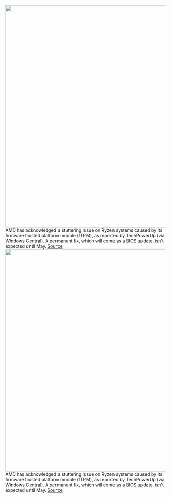 <img src='https://cdn.vox-cdn.com/thumbor/3EWbJtbHavuhTEiSzxXI5xfSchk=/0x0:5120x2879/1200x800/filters:focal(2151x1031:2969x1849)/cdn.vox-cdn.com/uploads/chorus_image/image/70601171/586681_vermeer_03_0014_5K.0.png' width='700px' /><br/>
AMD has acknowledged a stuttering issue on Ryzen systems caused by its firmware trusted platform module (fTPM), as reported by TechPowerUp (via Windows Central). A permanent fix, which will come as a BIOS update, isn't expected until May.
<a href='https://www.theverge.com/2022/3/9/22968703/amd-issues-workaround-tpm-bug-windows-10-11-performance-issues-stuttering'> Source <a/><img src='https://cdn.vox-cdn.com/thumbor/3EWbJtbHavuhTEiSzxXI5xfSchk=/0x0:5120x2879/1200x800/filters:focal(2151x1031:2969x1849)/cdn.vox-cdn.com/uploads/chorus_image/image/70601171/586681_vermeer_03_0014_5K.0.png' width='700px' /><br/>
AMD has acknowledged a stuttering issue on Ryzen systems caused by its firmware trusted platform module (fTPM), as reported by TechPowerUp (via Windows Central). A permanent fix, which will come as a BIOS update, isn't expected until May.
<a href='https://www.theverge.com/2022/3/9/22968703/amd-issues-workaround-tpm-bug-windows-10-11-performance-issues-stuttering'> Source <a/>